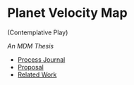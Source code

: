 # Planet Velocity Map

(Contemplative Play)

_An MDM Thesis_

* [Process Journal](Process/Journal.md)
* [Proposal](Proposal/)
* [Related Work](Texts.md)